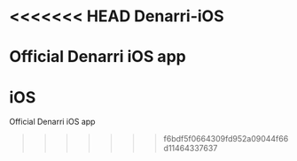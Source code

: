 <<<<<<< HEAD
Denarri-iOS
===========

Official Denarri iOS app 
=======
iOS
===

Official Denarri iOS app
>>>>>>> f6bdf5f0664309fd952a09044f66d11464337637
